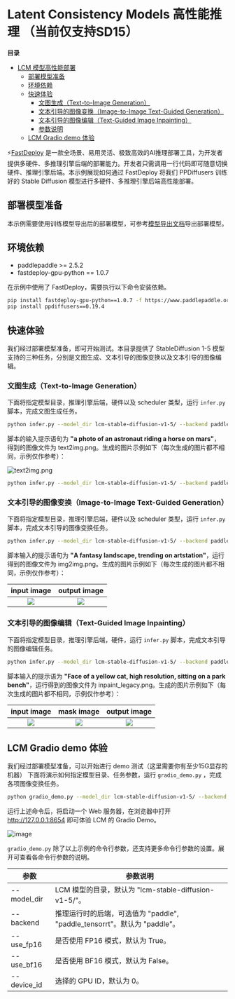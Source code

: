 # Latent Consistency Models 高性能推理 （当前仅支持SD15）

 **目录**
- [LCM 模型高性能部署](#lcm-模型高性能部署)
  - [部署模型准备](#部署模型准备)
  - [环境依赖](#环境依赖)
  - [快速体验](#快速体验)
    - [文图生成（Text-to-Image Generation）](#文图生成text-to-image-generation)
    - [文本引导的图像变换（Image-to-Image Text-Guided Generation）](#文本引导的图像变换image-to-image-text-guided-generation)
    - [文本引导的图像编辑（Text-Guided Image Inpainting）](#文本引导的图像编辑text-guided-image-inpainting)
    - [参数说明](#参数说明)
  - [LCM Gradio demo 体验](#lcm-gradio-demo-体验)

⚡️[FastDeploy](https://github.com/PaddlePaddle/FastDeploy) 是一款全场景、易用灵活、极致高效的AI推理部署工具，为开发者提供多硬件、多推理引擎后端的部署能力。开发者只需调用一行代码即可随意切换硬件、推理引擎后端。本示例展现如何通过 FastDeploy 将我们 PPDiffusers 训练好的 Stable Diffusion 模型进行多硬件、多推理引擎后端高性能部署。

<a name="部署模型准备"></a>

## 部署模型准备

本示例需要使用训练模型导出后的部署模型，可参考[模型导出文档](https://github.com/PaddlePaddle/PaddleMIX/blob/develop/ppdiffusers/examples/consistency_distillation/lcm_trainer/deploy/export.md)导出部署模型。
<a name="环境依赖"></a>

## 环境依赖

- paddlepaddle >= 2.5.2
- fastdeploy-gpu-python == 1.0.7

在示例中使用了 FastDeploy，需要执行以下命令安装依赖。

```bash
pip install fastdeploy-gpu-python==1.0.7 -f https://www.paddlepaddle.org.cn/whl/fastdeploy.html
pip install ppdiffusers==0.19.4
```

<a name="快速体验"></a>

## 快速体验

我们经过部署模型准备，即可开始测试。本目录提供了 StableDiffusion 1-5 模型支持的三种任务，分别是文图生成、文本引导的图像变换以及文本引导的图像编辑。

<a name="文图生成"></a>

### 文图生成（Text-to-Image Generation）


下面将指定模型目录，推理引擎后端，硬件以及 scheduler 类型，运行 `infer.py` 脚本，完成文图生成任务。

```sh
python infer.py --model_dir lcm-stable-diffusion-v1-5/ --backend paddle --task_name text2img --inference_steps 4
```

脚本的输入提示语句为 **"a photo of an astronaut riding a horse on mars"**， 得到的图像文件为 text2img.png。生成的图片示例如下（每次生成的图片都不相同，示例仅作参考）：

![text2img.png](https://github.com/PaddlePaddle/PaddleMIX/assets/50394665/e5207482-d5a7-4bc0-83ba-20cea97e87bc)


```sh
python infer.py --model_dir lcm-stable-diffusion-v1-5/ --backend paddle_tensorrt --use_fp16 True --device gpu --task_name text2img --inference_steps 4
```

<a name="文本引导的图像变换"></a>

### 文本引导的图像变换（Image-to-Image Text-Guided Generation）

下面将指定模型目录，推理引擎后端，硬件以及 scheduler 类型，运行 `infer.py` 脚本，完成文本引导的图像变换任务。

```sh
python infer.py --model_dir lcm-stable-diffusion-v1-5/ --backend paddle_tensorrt --use_fp16 True --device gpu --task_name img2img --inference_steps 4
```

脚本输入的提示语句为 **"A fantasy landscape, trending on artstation"**，运行得到的图像文件为 img2img.png。生成的图片示例如下（每次生成的图片都不相同，示例仅作参考）：

|       input image       |       output image       |
|:-------------------:|:-------------------:|
|![][sketch-mountains-input]|![][fantasy_landscape]|

[sketch-mountains-input]: https://user-images.githubusercontent.com/10826371/217207485-09ee54de-4ba2-4cff-9d6c-fd426d4c1831.png
[fantasy_landscape]: https://github.com/PaddlePaddle/PaddleMIX/assets/50394665/cdbc1732-e282-466d-b43c-23b01d6592a1


<a name="文本引导的图像编辑"></a>

### 文本引导的图像编辑（Text-Guided Image Inpainting）

下面将指定模型目录，推理引擎后端，硬件，运行 `infer.py` 脚本，完成文本引导的图像编辑任务。

```sh
python infer.py --model_dir lcm-stable-diffusion-v1-5/ --backend paddle_tensorrt --use_fp16 True --device gpu --task_name inpaint_legacy --inference_steps 4
```

脚本输入的提示语为 **"Face of a yellow cat, high resolution, sitting on a park bench"**，运行得到的图像文件为 inpaint_legacy.png。生成的图片示例如下（每次生成的图片都不相同，示例仅作参考）：

|       input image       |       mask image       |       output image
|:-------------------:|:-------------------:|:-------------------:|
|![][input]|![][mask]|![][output]|

[input]: https://user-images.githubusercontent.com/10826371/217423470-b2a3f8ac-618b-41ee-93e2-121bddc9fd36.png
[mask]: https://user-images.githubusercontent.com/10826371/217424068-99d0a97d-dbc3-4126-b80c-6409d2fd7ebc.png
[output]: https://github.com/PaddlePaddle/PaddleMIX/assets/50394665/9ddbc138-956f-481f-bec1-49502b5d80c8

## LCM Gradio demo 体验


我们经过部署模型准备，可以开始进行 demo 测试（这里需要你有至少15G显存的机器）
下面将演示如何指定模型目录、任务参数，运行 `gradio_demo.py` ，完成各项图像变换任务。

```sh
python gradio_demo.py --model_dir lcm-stable-diffusion-v1-5/ --backend paddle_tensorrt --use_fp16 True --device gpu
```

运行上述命令后，将启动一个 Web 服务器，在浏览器中打开 http://127.0.0.1:8654 即可体验 LCM 的 Gradio Demo。

![image](https://github.com/PaddlePaddle/PaddleMIX/assets/50394665/4f7cc0d0-e94c-4852-abc5-c72bfa53bb29)


`gradio_demo.py` 除了以上示例的命令行参数，还支持更多命令行参数的设置。展开可查看各命令行参数的说明。

| 参数 | 参数说明 |
| --- | --- |
| --model_dir | LCM 模型的目录，默认为 "lcm-stable-diffusion-v1-5/"。 |
| --backend | 推理运行时的后端，可选值为 "paddle", "paddle_tensorrt"。默认为 "paddle"。 |
| --use_fp16 | 是否使用 FP16 模式，默认为 True。 |
| --use_bf16 | 是否使用 BF16 模式，默认为 False。 |
| --device_id | 选择的 GPU ID，默认为 0。 |
